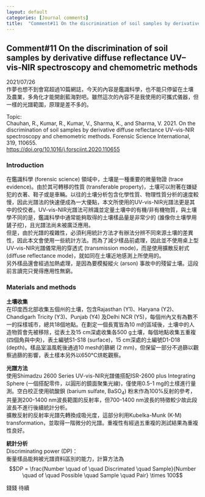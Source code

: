 ```yaml
---
layout: default
categories: [Journal comments]
title:  "Comment#11 On the discrimination of soil samples by derivative diffuse reflectance UV–vis-NIR spectroscopy and chemometric methods"
---  
```

## Comment#11 On the discrimination of soil samples by derivative diffuse reflectance UV–vis-NIR spectroscopy and chemometric methods  
2021/07/26  
作夢也想不到會寫超過10篇網誌，今天的內容是鑑識科學，也不能只停留在土壤及農業，多角化才能開創藍海對吧。雖然這次的內容不是我使用的可攜式儀器，但一樣的光譜範圍，原理是差不多的。  
  
Topic:  
Chauhan, R., Kumar, R., Kumar, V., Sharma, K., and Sharma, V. 2021. On the discrimination of soil samples by derivative diffuse reflectance UV–vis-NIR spectroscopy and chemometric methods. Forensic Science International, 319, 110655.  
<a href="https://doi.org/10.1016/j.forsciint.2020.110655" target="_blank">https://doi.org/10.1016/j.forsciint.2020.110655</a>  
  
### Introduction  
在鑑識科學 (forensic science) 領域中，土壤是一種重要的微量物證 (trace evidence)。由於其可轉移的性質 (transferable property)，土壤可以附著在嫌疑犯的衣著、鞋子或是車輛。以往的土壤分析包含化學性質、物理性質分析的速度較慢，因此光譜法的快速便成為一大優點，本文所使用的UV-vis-NIR光譜法更是其中的佼佼者。UV-vis-NIR光譜法可辨識並定量土壤中的有機/非有機物質，與土壤學不同的是，鑑識科學中通常能夠取得的土壤樣品量是非常少的 (誰像你土壤學用鏟子挖)，且光譜法尚未被廣泛應用。  
但是，由於光譜的複雜性，必須利用統計方法才有辦法分辨不同來源土壤的差異性，因此本文會使用一些統計方法。而為了減少樣品前處理，因此並不使用桌上型UV-vis-NIR光譜儀常用的穿透式 (transmission mode)，而是使用擴散反射式 (diffuse reflectance mode)，就如同在土壤近地感測上所使用的。  
另外樣品還會經過加熱處理，是因為要模擬縱火 (arson) 事故中的殘留土壤。這段前言讀完只覺得應用性無窮。  
  
### Materials and methods  
**土壤收集**  
在印度西北部收集五個州的土壤，包含Rajasthan (Y1)、Haryana (Y2)、Chandigarh Tricity (Y3)、Punjab (Y4) 及Delhi NCR (Y5)，每個州內又有為數不一的採樣城市，總共18個地點。在劃定一個長寬皆為10 m的區域後，土壤中的人造物質會先被移除，從表土及15 cm深處收集各500 g土壤，每個地點收集五重複 (四個角與中央)，表土編號S1-S18 (surface)，15 cm深處的土編號D1-D18 (depth)。樣品室溫風乾後通過10 mesh的篩網 (2 mm)，但保留一部分不過篩以觀察過篩的影響，表土樣本另外以650&deg;C烘乾觀察。  
  
**光譜方法**  
使用Shimadzu 2600 Series UV-vis-NIR光譜儀搭配ISR-2600 plus Integrating Sphere (一個搭配零件，以圓形的鏡面聚集光線)，僅使用0.5-1 mg的土樣進行量測。空白校正使用硫酸鋇 (barium sulfate, BaSO<sub>4</sub>) 粉末作為100%反射的參考，共量測200-1400 nm波長範圍的反射率，但700-1400 nm波長的特徵較少故此段波長不進行後續統計分析。  
擴散反射的反射率光譜先轉換成吸光度，這部分利用Kubelka-Munk (K-M) transformation，並取得一階微分的光譜。重複性有經過五重複的測試結果為重複性良好。  
  
**統計分析**  
Discriminating power (DP)：  
衡量樣品能夠被光譜資料區別的能力，計算方法為  
$$DP = \frac{Number \quad of \quad Discrimated \quad Sample}{Number \quad of \quad Possible \quad Sample \quad Pair} \times 100$$

錢錢
待續





